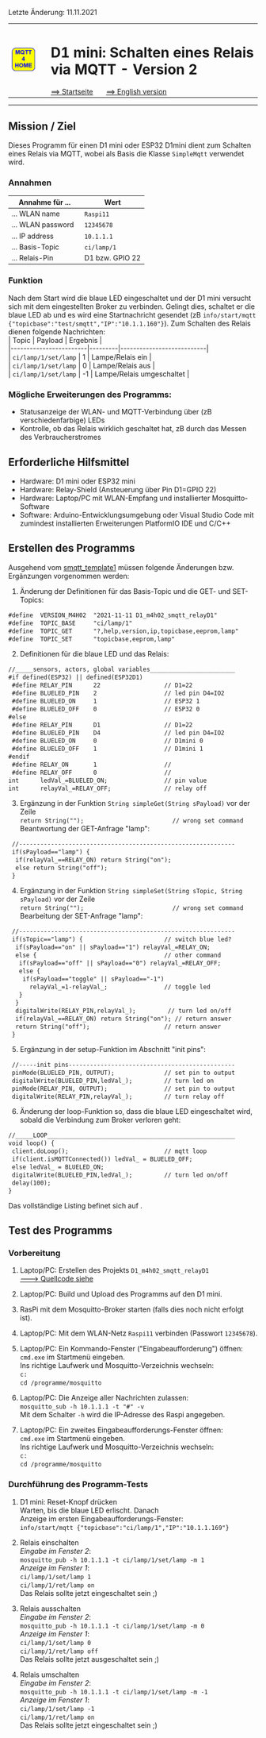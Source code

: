Letzte &Auml;nderung: 11.11.2021   
<table><tr><td><img src="logo/mqtt4home_96.png"></img></td><td>&nbsp;</td><td>
<h1>D1 mini: Schalten eines Relais via MQTT - Version 2</h1>
<a href="../liesmich.md">==> Startseite</a> &nbsp; &nbsp; &nbsp; 
<a href="m4h203_D1smqttRelayD1_e.md">==> English version</a> &nbsp; &nbsp; &nbsp; 
</td></tr></table><hr>

## Mission / Ziel
Dieses Programm für einen D1 mini oder ESP32 D1mini dient zum Schalten eines Relais via MQTT, wobei als Basis die Klasse `SimpleMqtt` verwendet wird.   
### Annahmen
| Annahme f&uuml;r ...             | Wert            |   
| --------------------------- | --------------- |   
| ... WLAN name               | `Raspi11`       |   
| ... WLAN password &nbsp;    | `12345678`      |   
| ... IP address              | `10.1.1.1`      |   
| ... Basis-Topic             | `ci/lamp/1`     |   
| ... Relais-Pin              | D1 bzw. GPIO 22 |   
   
### Funktion
Nach dem Start wird die blaue LED eingeschaltet und der D1 mini versucht sich mit dem eingestellten Broker zu verbinden. Gelingt dies, schaltet er die blaue LED ab und es wird eine Startnachricht gesendet (zB `info/start/mqtt {"topicbase":"test/smqtt","IP":"10.1.1.160"}`). Zum Schalten des Relais dienen folgende Nachrichten:   
| Topic                  | Payload | Ergebnis                  |   
|------------------------|---------|---------------------------|   
| `ci/lamp/1/set/lamp`   |    1    | Lampe/Relais ein          |   
| `ci/lamp/1/set/lamp`   |    0    | Lampe/Relais aus          |   
| `ci/lamp/1/set/lamp`   |   -1    | Lampe/Relais umgeschaltet |   
### Mögliche Erweiterungen des Programms:
* Statusanzeige der WLAN- und MQTT-Verbindung über (zB verschiedenfarbige) LEDs
* Kontrolle, ob das Relais wirklich geschaltet hat, zB durch das Messen des Verbraucherstromes

## Erforderliche Hilfsmittel
* Hardware: D1 mini oder ESP32 mini
* Hardware: Relay-Shield (Ansteuerung &uuml;ber Pin D1=GPIO 22)
* Hardware: Laptop/PC mit WLAN-Empfang und installierter Mosquitto-Software
* Software: Arduino-Entwicklungsumgebung oder Visual Studio Code mit zumindest installierten Erweiterungen PlatformIO IDE und C/C++

## Erstellen des Programms
Ausgehend vom [smqtt_template1](https://github.com/khartinger/mqtt4home/blob/main/source_D1mini/D1_m4h01_smqtt_template1/D1_m4h01_smqtt_template1.ino) müssen folgende &Auml;nderungen bzw. Ergänzungen vorgenommen werden:   
1. &Auml;nderung der Definitionen für das Basis-Topic und die GET- und SET-Topics:   
```   
#define  VERSION_M4H02  "2021-11-11 D1_m4h02_smqtt_relayD1"
#define  TOPIC_BASE     "ci/lamp/1"
#define  TOPIC_GET      "?,help,version,ip,topicbase,eeprom,lamp"
#define  TOPIC_SET      "topicbase,eeprom,lamp"
```   
   
2. Definitionen für die blaue LED und das Relais:   
```   
//_____sensors, actors, global variables________________________
#if defined(ESP32) || defined(ESP32D1)
 #define RELAY_PIN      22                  // D1=22
 #define BLUELED_PIN    2                   // led pin D4=IO2
 #define BLUELED_ON     1                   // ESP32 1
 #define BLUELED_OFF    0                   // ESP32 0
#else
 #define RELAY_PIN      D1                  // D1=22
 #define BLUELED_PIN    D4                  // led pin D4=IO2
 #define BLUELED_ON     0                   // D1mini 0
 #define BLUELED_OFF    1                   // D1mini 1
#endif
 #define RELAY_ON       1                   //
 #define RELAY_OFF      0                   //
int      ledVal_=BLUELED_ON;                // pin value
int      relayVal_=RELAY_OFF;               // relay off
```   
   
3. Ergänzung in der Funktion `String simpleGet(String sPayload)` vor der Zeile    
`return String("");                         // wrong set command`   
   Beantwortung der GET-Anfrage "lamp":   
```   
 //-------------------------------------------------------------
 if(sPayload=="lamp") {
  if(relayVal_==RELAY_ON) return String("on"); 
  else return String("off"); 
 }
```   
   
4. Ergänzung in der Funktion `String simpleSet(String sTopic, String sPayload)` vor der Zeile    
`return String("");                         // wrong set command`   
   Bearbeitung der SET-Anfrage "lamp":   
```   
 //-------------------------------------------------------------
 if(sTopic=="lamp") {                       // switch blue led?
  if(sPayload=="on" || sPayload=="1") relayVal_=RELAY_ON;
  else {                                    // other command
   if(sPayload=="off" || sPayload=="0") relayVal_=RELAY_OFF;
   else {
    if(sPayload=="toggle" || sPayload=="-1")
      relayVal_=1-relayVal_;                // toggle led
   }
  }
  digitalWrite(RELAY_PIN,relayVal_);         // turn led on/off
  if(relayVal_==RELAY_ON) return String("on"); // return answer
  return String("off");                     // return answer
 }
```   

5. Ergänzung in der setup-Funktion im Abschnitt "init pins":   
```   
 //-----init pins-----------------------------------------------
 pinMode(BLUELED_PIN, OUTPUT);              // set pin to output
 digitalWrite(BLUELED_PIN,ledVal_);         // turn led on
 pinMode(RELAY_PIN, OUTPUT);                // set pin to output
 digitalWrite(RELAY_PIN,relayVal_);         // turn relay off
```   

6. Änderung der loop-Funktion so, dass die blaue LED eingeschaltet wird, sobald die Verbindung zum Broker verloren geht:   
```   
//_____LOOP_____________________________________________________
void loop() {
 client.doLoop();                           // mqtt loop
 if(client.isMQTTConnected()) ledVal_ = BLUELED_OFF;
 else ledVal_ = BLUELED_ON;
 digitalWrite(BLUELED_PIN,ledVal_);         // turn led on/off
 delay(100);
}
```   

Das vollständige Listing befinet sich auf []().

## Test des Programms
### Vorbereitung
1. Laptop/PC: Erstellen des Projekts `D1_m4h02_smqtt_relayD1`   
[---> Quellcode siehe]()

2. Laptop/PC: Build und Upload des Programms auf den D1 mini.   

3. RasPi mit dem Mosquitto-Broker starten (falls dies noch nicht erfolgt ist).   

4. Laptop/PC: Mit dem WLAN-Netz `Raspi11` verbinden (Passwort `12345678`).   

5. Laptop/PC: Ein Kommando-Fenster ("Eingabeaufforderung") &ouml;ffnen:   
`cmd.exe`
im Startmen&uuml; eingeben.   
Ins richtige Laufwerk und Mosquitto-Verzeichnis wechseln:   
`c:`   
`cd /programme/mosquitto`

6. Laptop/PC: Die Anzeige aller Nachrichten zulassen:   
`mosquitto_sub -h 10.1.1.1 -t "#" -v`   
Mit dem Schalter `-h` wird die IP-Adresse des Raspi angegeben.   

7. Laptop/PC: Ein zweites Eingabeaufforderungs-Fenster &ouml;ffnen:   
`cmd.exe`
im Startmen&uuml; eingeben.   
Ins richtige Laufwerk und Mosquitto-Verzeichnis wechseln:   
`c:`   
`cd /programme/mosquitto`

### Durchf&uuml;hrung des Programm-Tests
1. D1 mini: Reset-Knopf dr&uuml;cken   
   Warten, bis die blaue LED erlischt. Danach   
   Anzeige im ersten Eingabeaufforderungs-Fenster:   
   `info/start/mqtt {"topicbase":"ci/lamp/1","IP":"10.1.1.169"}`   

2. Relais einschalten   
   _Eingabe im Fenster 2_:   
   `mosquitto_pub -h 10.1.1.1 -t ci/lamp/1/set/lamp -m 1`   
   _Anzeige im Fenster 1_:   
   `ci/lamp/1/set/lamp 1`   
   `ci/lamp/1/ret/lamp on`   
   Das Relais sollte jetzt eingeschaltet sein ;)   

3. Relais ausschalten   
   _Eingabe im Fenster 2_:   
   `mosquitto_pub -h 10.1.1.1 -t ci/lamp/1/set/lamp -m 0`   
   _Anzeige im Fenster 1_:   
   `ci/lamp/1/set/lamp 0`   
   `ci/lamp/1/ret/lamp off`   
   Das Relais sollte jetzt ausgeschaltet sein ;)   

4. Relais umschalten   
   _Eingabe im Fenster 2_:   
   `mosquitto_pub -h 10.1.1.1 -t ci/lamp/1/set/lamp -m -1`   
   _Anzeige im Fenster 1_:   
   `ci/lamp/1/set/lamp -1`   
   `ci/lamp/1/ret/lamp on`   
   Das Relais sollte jetzt eingeschaltet sein ;)   
